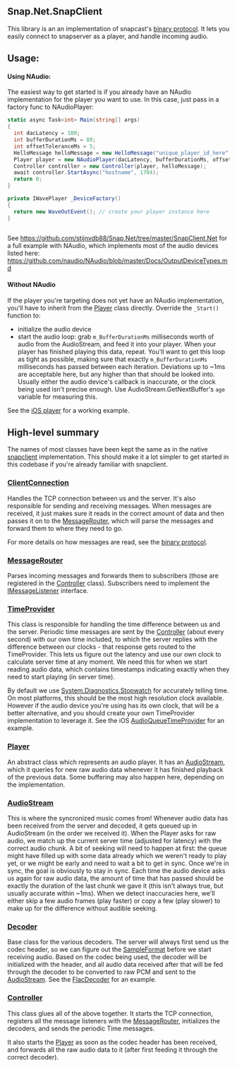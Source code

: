 ## Snap.Net.SnapClient ##

This library is an an implementation of snapcast's [binary protocol](https://github.com/badaix/snapcast/blob/master/doc/binary_protocol.md).
It lets you easily connect to snapserver as a player, and handle incoming audio.

## Usage: ##

#### Using NAudio: ####

The easiest way to get started is if you already have an NAudio implementation for the player you want to use. In this case, just pass in a factory func to NAudioPlayer:
```csharp
static async Task<int> Main(string[] args)
{
  int dacLatency = 100;
  int bufferDurationMs = 80;
  int offsetToleranceMs = 5;
  HelloMessage helloMessage = new HelloMessage("unique_player_id_here", "OS version here");
  Player player = new NAudioPlayer(dacLatency, bufferDurationMs, offsetToleranceMs, _DeviceFactory);
  Controller controller = new Controller(player, helloMessage);
  await controller.StartAsync("hostname", 1704);
  return 0;
}

private IWavePlayer _DeviceFactory()
{
  return new WaveOutEvent(); // create your player instance here
}
 
```
See https://github.com/stijnvdb88/Snap.Net/tree/master/SnapClient.Net for a full example with NAudio, which implements most of the audio devices listed here: https://github.com/naudio/NAudio/blob/master/Docs/OutputDeviceTypes.md

#### Without NAudio ####

If the player you're targeting does not yet have an NAudio implementation, you'll have to inherit from the [Player](https://github.com/stijnvdb88/Snap.Net/blob/master/Snap.Net.SnapClient/Player/Player.cs) class directly.
Override the `_Start()` function to: 
* initialize the audio device
* start the audio loop: grab `m_BufferDurationMs` milliseconds worth of audio from the AudioStream, and feed it into your player. When your player has finished playing this data, repeat. You'll want to get this loop as tight as possible, making sure that exactly `m_BufferDurationMs` milliseconds has passed between each iteration. Deviations up to ~1ms are acceptable here, but any higher than that should be looked into. Usually either the audio device's callback is inaccurate, or the clock being used isn't precise enough. Use AudioStream.GetNextBuffer's `age` variable for measuring this.

See the [iOS player](https://github.com/stijnvdb88/Snap.Net/blob/master/Mobile/Mobile.iOS/Player/AudioQueuePlayer.cs) for a working example. 

## High-level summary ##

The names of most classes have been kept the same as in the native [snapclient](https://github.com/badaix/snapcast/tree/master/client) implementation.
This should make it a lot simpler to get started in this codebase if you're already familiar with snapclient.

### [ClientConnection](https://github.com/stijnvdb88/Snap.Net/blob/master/Snap.Net.SnapClient/ClientConnection.cs) ###

Handles the TCP connection between us and the server. It's also responsible for sending and receiving messages. When messages are received, it just makes sure it reads in the correct amount of data and then passes it on to the [MessageRouter](https://github.com/stijnvdb88/Snap.Net/blob/master/Snap.Net.SnapClient/MessageRouter.cs), which will parse the messages and forward them to where they need to go.

For more details on how messages are read, see the [binary protocol](https://github.com/badaix/snapcast/blob/master/doc/binary_protocol.md).

### [MessageRouter](https://github.com/stijnvdb88/Snap.Net/blob/master/Snap.Net.SnapClient/MessageRouter.cs) ###

Parses incoming messages and forwards them to subscribers (those are registered in the [Controller](https://github.com/stijnvdb88/Snap.Net/blob/master/Snap.Net.SnapClient/Controller.cs) class). Subscribers need to implement the [IMessageListener](https://github.com/stijnvdb88/Snap.Net/blob/master/Snap.Net.SnapClient/IMessageListener.cs) interface.

### [TimeProvider](https://github.com/stijnvdb88/Snap.Net/blob/master/Snap.Net.SnapClient/Time/TimeProvider.cs) ###

This class is responsible for handling the time difference between us and the server. Periodic time messages are sent by the [Controller](https://github.com/stijnvdb88/Snap.Net/blob/master/Snap.Net.SnapClient/Controller.cs) (about every second) with our own time included, to which the server replies with the difference between our clocks - that response gets routed to the TimeProvider. This lets us figure out the latency and use our own clock to calculate server time at any moment. We need this for when we start reading audio data, which contains timestamps indicating exactly when they need to start playing (in server time).

By default we use [System.Diagnostics.Stopwatch](https://docs.microsoft.com/en-us/dotnet/api/system.diagnostics.stopwatch?view=net-5.0) for accurately telling time. On most platforms, this should be the most high resolution clock available. However if the audio device you're using has its own clock, that will be a better alternative, and you should create your own TimeProvider implementation to leverage it. See the iOS [AudioQueueTimeProvider](https://github.com/stijnvdb88/Snap.Net/blob/master/Mobile/Mobile.iOS/Player/AudioQueueTimeProvider.cs) for an example.

### [Player](https://github.com/stijnvdb88/Snap.Net/blob/master/Snap.Net.SnapClient/Player/Player.cs) ###

An abstract class which represents an audio player. It has an [AudioStream](https://github.com/stijnvdb88/Snap.Net/blob/master/Snap.Net.SnapClient/AudioStream.cs), which it queries for new raw audio data whenever it has finished playback of the previous data. Some buffering may also happen here, depending on the implementation. 

### [AudioStream](https://github.com/stijnvdb88/Snap.Net/blob/master/Snap.Net.SnapClient/AudioStream.cs) ###

This is where the syncronized music comes from!
Whenever audio data has been received from the server and decoded, it gets queued up in AudioStream (in the order we received it).
When the Player asks for raw audio, we match up the current server time (adjusted for latency) with the correct audio chunk. A bit of seeking will need to happen at first: the queue might have filled up with some data already which we weren't ready to play yet, or we might be early and need to wait a bit to get in sync. Once we're in sync, the goal is obviously to stay in sync. Each time the audio device asks us again for raw audio data, the amount of time that has passed should be exactly the duration of the last chunk we gave it (this isn't always true, but usually accurate within ~1ms). When we detect inaccuracies here, we'll either skip a few audio frames (play faster) or copy a few (play slower) to make up for the difference without audible seeking.

### [Decoder](https://github.com/stijnvdb88/Snap.Net/blob/master/Snap.Net.SnapClient/Decoder/Decoder.cs) ###

Base class for the various decoders. The server will always first send us the codec header, so we can figure out the [SampleFormat](https://github.com/stijnvdb88/Snap.Net/blob/master/Snap.Net.SnapClient/SampleFormat.cs) before we start receiving audio. Based on the codec being used, the decoder will be initialized with the header, and all audio data received after that will be fed through the decoder to be converted to raw PCM and sent to the [AudioStream](https://github.com/stijnvdb88/Snap.Net/blob/master/Snap.Net.SnapClient/AudioStream.cs). See the [FlacDecoder](https://github.com/stijnvdb88/Snap.Net/blob/master/Snap.Net.SnapClient/Decoder/FlacDecoder.cs) for an example.

### [Controller](https://github.com/stijnvdb88/Snap.Net/blob/master/Snap.Net.SnapClient/Controller.cs) ###

This class glues all of the above together. It starts the TCP connection, registers all the message listeners with the [MessageRouter](https://github.com/stijnvdb88/Snap.Net/blob/master/Snap.Net.SnapClient/MessageRouter.cs), initializes the decoders, and sends the periodic Time messages.

It also starts the [Player](https://github.com/stijnvdb88/Snap.Net/blob/master/Snap.Net.SnapClient/Player/Player.cs) as soon as the codec header has been received, and forwards all the raw audio data to it (after first feeding it through the correct decoder).
